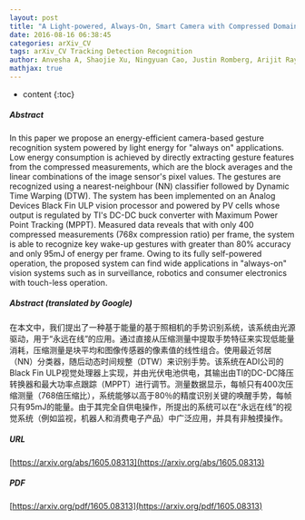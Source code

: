 ```yaml
---
layout: post
title: "A Light-powered, Always-On, Smart Camera with Compressed Domain Gesture Detection"
date: 2016-08-16 06:38:45
categories: arXiv_CV
tags: arXiv_CV Tracking Detection Recognition
author: Anvesha A, Shaojie Xu, Ningyuan Cao, Justin Romberg, Arijit Raychowdhury
mathjax: true
---
```


* content
{:toc}

##### Abstract
In this paper we propose an energy-efficient camera-based gesture recognition system powered by light energy for "always on" applications. Low energy consumption is achieved by directly extracting gesture features from the compressed measurements, which are the block averages and the linear combinations of the image sensor's pixel values. The gestures are recognized using a nearest-neighbour (NN) classifier followed by Dynamic Time Warping (DTW). The system has been implemented on an Analog Devices Black Fin ULP vision processor and powered by PV cells whose output is regulated by TI's DC-DC buck converter with Maximum Power Point Tracking (MPPT). Measured data reveals that with only 400 compressed measurements (768x compression ratio) per frame, the system is able to recognize key wake-up gestures with greater than 80% accuracy and only 95mJ of energy per frame. Owing to its fully self-powered operation, the proposed system can find wide applications in "always-on" vision systems such as in surveillance, robotics and consumer electronics with touch-less operation.

##### Abstract (translated by Google)
在本文中，我们提出了一种基于能量的基于照相机的手势识别系统，该系统由光源驱动，用于“永远在线”的应用。通过直接从压缩测量中提取手势特征来实现低能量消耗，压缩测量是块平均和图像传感器的像素值的线性组合。使用最近邻居（NN）分类器，随后动态时间规整（DTW）来识别手势。该系统在ADI公司的Black Fin ULP视觉处理器上实现，并由光伏电池供电，其输出由TI的DC-DC降压转换器和最大功率点跟踪（MPPT）进行调节。测量数据显示，每帧只有400次压缩测量（768倍压缩比），系统能够以高于80％的精度识别关键的唤醒手势，每帧只有95mJ的能量。由于其完全自供电操作，所提出的系统可以在“永远在线”的视觉系统（例如监视，机器人和消费电子产品）中广泛应用，并具有非触摸操作。

##### URL
[https://arxiv.org/abs/1605.08313](https://arxiv.org/abs/1605.08313)

##### PDF
[https://arxiv.org/pdf/1605.08313](https://arxiv.org/pdf/1605.08313)

